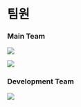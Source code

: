 # 팀원

### Main Team

![](.gitbook/assets/kr\_team\_01.png)

![](.gitbook/assets/kr\_team\_02.png)

### Development Team

![](.gitbook/assets/kr\_team\_09.png)
